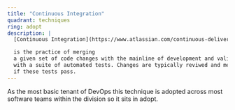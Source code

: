 ```yaml
---
title: "Continuous Integration"
quadrant: techniques
ring: adopt
description: |
  [Continuous Integration](https://www.atlassian.com/continuous-delivery/principles/continuous-integration-vs-delivery-vs-deployment)

  is the practice of merging
  a given set of code changes with the mainline of development and validating them
  with a suite of automated tests. Changes are typically reviwed and merged
  if these tests pass.
---
```


As the most basic tenant of DevOps this technique is adopted across most software
teams within the division so it sits in adopt.
